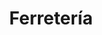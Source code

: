 ---
title: "Ferretería"
url: /ciudad-autonoma-de-buenos-aires/ferreteria-olavarria/
shop: Eisenwaren
---